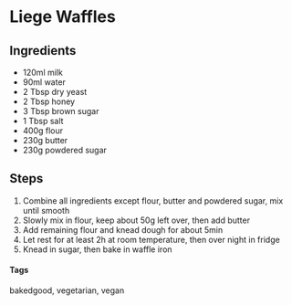 # Liege Waffles

## Ingredients

* 120ml milk
* 90ml water
* 2 Tbsp dry yeast 
* 2 Tbsp honey 
* 3 Tbsp brown sugar
* 1 Tbsp salt 
* 400g flour
* 230g butter
* 230g powdered sugar

## Steps

1. Combine all ingredients except flour, butter and powdered sugar, mix until smooth
2. Slowly mix in flour, keep about 50g left over, then add butter
3. Add remaining flour and knead dough for about 5min
4. Let rest for at least 2h at room temperature, then over night in fridge
5. Knead in sugar, then bake in waffle iron

#### Tags
bakedgood, vegetarian, vegan
